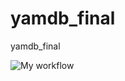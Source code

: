 # yamdb_final
yamdb_final

![My workflow](https://github.com/milmax75/yamdb_final/actions/workflows/yamdb_workflow.yml/badge.svg)
